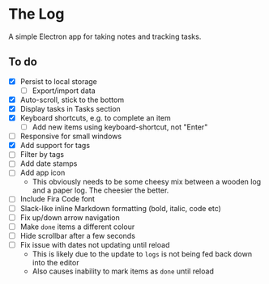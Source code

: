 # The Log

A simple Electron app for taking notes and tracking tasks.

## To do

- [x] Persist to local storage
  - [ ] Export/import data
- [x] Auto-scroll, stick to the bottom
- [x] Display tasks in Tasks section
- [x] Keyboard shortcuts, e.g. to complete an item
  - [ ] Add new items using keyboard-shortcut, not "Enter"
- [ ] Responsive for small windows
- [x] Add support for tags
- [ ] Filter by tags
- [ ] Add date stamps
- [ ] Add app icon
  - This obviously needs to be some cheesy mix between a wooden log and a paper log. The cheesier the better.
- [ ] Include Fira Code font
- [ ] Slack-like inline Markdown formatting (bold, italic, code etc)
- [ ] Fix up/down arrow navigation
- [ ] Make `done` items a different colour
- [ ] Hide scrollbar after a few seconds
- [ ] Fix issue with dates not updating until reload
  - This is likely due to the update to `logs` is not being fed back down into the editor
  - Also causes inability to mark items as `done` until reload
